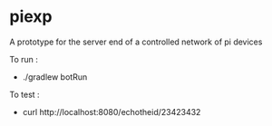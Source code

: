 # piexp
A prototype for the server end of a controlled network of pi devices 

To run : 
* ./gradlew botRun

To test : 
* curl http://localhost:8080/echotheid/23423432
